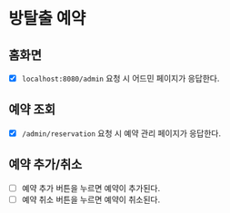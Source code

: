 # 방탈출 예약

## 홈화면 
- [x] `localhost:8080/admin` 요청 시 어드민 페이지가 응답한다.

## 예약 조회
- [x] `/admin/reservation` 요청 시 예약 관리 페이지가 응답한다.

## 예약 추가/취소
- [ ] 예약 추가 버튼을 누르면 예약이 추가된다.
- [ ] 예약 취소 버튼을 누르면 예약이 취소된다. 
